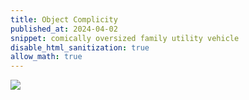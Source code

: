 ```yaml
---
title: Object Complicity
published_at: 2024-04-02
snippet: comically oversized family utility vehicle
disable_html_sanitization: true
allow_math: true
---
```


<img id="cofuv" style="background-color: transparent;" src="/240401/cofuv.png" />

<script type="module">
   document.body.style.userSelect = `none`
   document.body.style.height = `${ innerHeight }px`
   document.oncontextmenu = () => false

   window.onresize = () => {
      document.body.style.height = `${ innerHeight }px`
   }

   const img = document.getElementById (`cofuv`)
   img.style.draggable = false

   const a_ctx = new AudioContext ()

   // const filter = new BiquadFilterNode (a_ctx)
   // filter.type = `peaking`
   // filter.gain.value = 12
   // filter.frequency.value = 440
   // filter.Q.value = 1

   // const comp = new DynamicsCompressorNode (a_ctx, {
   //    threshold: -24,
   //    knee: 24,
   //    ratio: 18,
   //    attack: 0,
   //    release: 0.2,
   // })

   // filter.connect (comp).connect (a_ctx.destination)

   const get_file = async filepath => {
      const response = await fetch (filepath)
      const array_buf = await response.arrayBuffer ()
      const audio_buf = await a_ctx.decodeAudioData (array_buf)
      return audio_buf
   }

   const ram_trx_buf = await get_file (`/240401/ram_trx_long.mp3`)

   let source_node
   let is_playing = false

   img.onpointerdown = e => {
      if (is_playing == true) return

      e.stopPropagation ()
      e.preventDefault ()
      e.cancelBubble = true
      e.returnValue = false

      // const x = e.clientX * 2 / innerWidth - 1
      // const y = e.clientY * -2 / innerHeight + 1

      source_node = new AudioBufferSourceNode (a_ctx, {
         buffer: ram_trx_buf
      })
      // source_node.loop = true
      // source_node.loopStart = 2.656
      // source_node.loopEnd = 5.404
      source_node.connect (a_ctx.destination)
      source_node.onended = document.body.onpointerdown
      source_node.start ()

      // const now = a_ctx.currentTime

      // source_node.playbackRate.cancelScheduledValues (now)
      // source_node.playbackRate.setValueAtTime (source_node.playbackRate.value, now)
      // source_node.playbackRate.exponentialRampToValueAtTime (2 ** y, now + 0.02)

      // filter.frequency.cancelScheduledValues (now)
      // filter.frequency.setValueAtTime (filter.frequency.value, now)
      // filter.frequency.exponentialRampToValueAtTime (440 * (4 ** x), now + 0.02)

      is_playing = true
      console.dir (`is playing!`)
      document.body.style.backgroundColor = `black`
      document.body.requestFullscreen ()
      img.style.opacity = 0
   }

   document.body.onpointerdown = e => {
      if (is_playing == false) return

      source_node.stop ()

      document.body.style.backgroundColor = `hsl(${ Math.random () * 360 }, 100%, 80%)`
      img.style.opacity = 1

      document.exitFullscreen ()

      is_playing = false
      console.dir (`stopping!`)
   }

   // document.body.onpointermove = e => {
   //    if (!is_playing) return

   //    const x = e.clientX * 2 / innerWidth - 1
   //    const y = e.clientY * -2 / innerHeight + 1

   //    const now = a_ctx.currentTime

   //    source_node.playbackRate.cancelScheduledValues (now)
   //    source_node.playbackRate.setValueAtTime (source_node.playbackRate.value, now)
   //    source_node.playbackRate.exponentialRampToValueAtTime (2 ** y, now + 0.02)

   //    filter.frequency.cancelScheduledValues (now)
   //    filter.frequency.setValueAtTime (filter.frequency.value, now)
   //    filter.frequency.exponentialRampToValueAtTime (440 * (4 ** x), now + 0.02)
   // }
</script>
